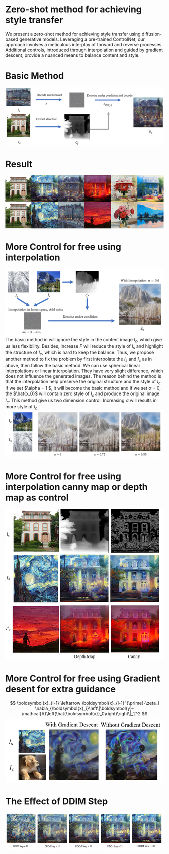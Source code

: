 #  Zero-shot method for achieving style transfer
We present a  zero-shot method for achieving style transfer using diffusion-based generative models.
     Leveraging a pre-trained ControlNet, our approach involves a meticulous interplay of forward and reverse processes.
     Additional controls, introduced through interpolation and guided by gradient descent, 
     provide a nuanced means to balance content and style.
# Basic Method 
![img](image/001.png)
# Result

![img](image/005.png)
# More Control for free using interpolation
![img](https://github.com/daiyixiang666/Styler-Transfer/blob/master/image/002.png)
The basic method in will ignore the style in the content image $I_c$, which give us less flexibility. Besides, 
increase $F$ will reduce the style of $I_s$ and highlight the structure of $I_c$, which is hard to keep the balance. Thus, we propose another
method to fix the problem by first interpolate the $I_s$ and $I_c$ as in above, then follow the basic method. We can use spherical linear interpolations
or linear interpolation. They have very slight difference, which does not influence the generated images.
The reason behind
the method is that the interpolation help preserve the original structure and the style of $I_c$. If we set $\alpha = 1 $, it will become the basic method 
and if we set $\alpha$ = 0, the $\hat{x_0}$ will contain zero style of $I_s$ and produce the original image $I_c$. This method give us two dimension control. Increasing $\alpha$ will results in 
more style of $I_c$.
![img](https://github.com/daiyixiang666/Styler-Transfer/blob/master/image/007.png)
# More Control for free using interpolation canny map or depth map as control

![img](image/003.png)
# More Control for free using Gradient desent for extra guidance
$$
\boldsymbol{x}_{i-1} \leftarrow \boldsymbol{x}_{i-1}^{\prime}-\zeta_i \nabla_{\boldsymbol{x}_i}\left\|\boldsymbol{y}-\mathcal{A}\left(\hat{\boldsymbol{x}}_0\right)\right\|_2^2
$$
![img](https://github.com/daiyixiang666/Styler-Transfer/blob/master/image/008.png)
# The Effect of DDIM Step
![img](image/004.png)